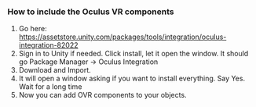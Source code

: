 ### How to include the Oculus VR components

1. Go here: https://assetstore.unity.com/packages/tools/integration/oculus-integration-82022
2. Sign in to Unity if needed. Click install, let it open the window. It should go Package Manager -> Oculus Integration
3. Download and Import.
4. It will open a window asking if you want to install everything. Say Yes. Wait for a long time
5. Now you can add OVR components to your objects.